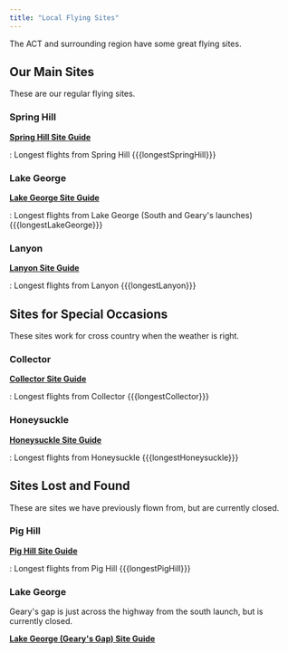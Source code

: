 ```yaml
---
title: "Local Flying Sites"
---
```

The ACT and surrounding region have some great flying sites.

## Our Main Sites

These are our regular flying sites.

### Spring Hill

**[Spring Hill Site Guide](https://siteguide.org.au/Sites/Spring%20Hill.html)**

: Longest flights from Spring Hill
{{{longestSpringHill}}}

### Lake George

**[Lake George Site Guide](https://siteguide.org.au/Sites/Lake%20George%20(South%20Launch).html)** 

: Longest flights from Lake George (South and Geary's launches)
{{{longestLakeGeorge}}}

### Lanyon

**[Lanyon Site Guide](https://siteguide.org.au/Sites/Lanyon.html)**

: Longest flights from Lanyon
{{{longestLanyon}}}

## Sites for Special Occasions

These sites work for cross country when the weather is right.

### Collector

**[Collector Site Guide](https://siteguide.org.au/Sites/Lake%20George%20(Collector).html)**

: Longest flights from Collector
{{{longestCollector}}}

### Honeysuckle

**[Honeysuckle Site Guide](https://siteguide.org.au/Sites/Honeysuckle.html)**

: Longest flights from Honeysuckle
{{{longestHoneysuckle}}}

## Sites Lost and Found

These are sites we have previously flown from, but are currently closed.

### Pig Hill

**[Pig Hill Site Guide](https://siteguide.org.au/Sites/Pig%20Hill.html)**

: Longest flights from Pig Hill
{{{longestPigHill}}}

### Lake George

Geary's gap is just across the highway from the south launch, but is currently closed.

**[Lake George (Geary's Gap) Site Guide](https://siteguide.org.au/Sites/Lake%20George%20(Geary's%20Gap).html)**
